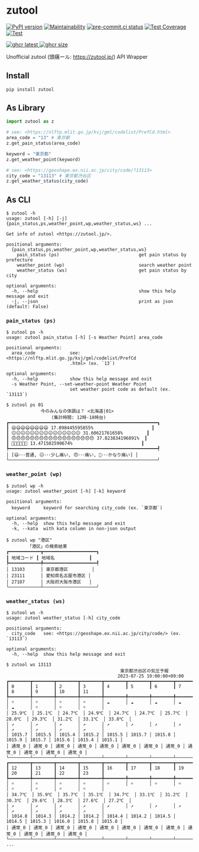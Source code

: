 # zutool

[![PyPI version](
  <https://badge.fury.io/py/zutool.svg>
  )](
  <https://badge.fury.io/py/zutool>
) [![Maintainability](
  <https://api.codeclimate.com/v1/badges/b999c03e104b0629e426/maintainability>
  )](
  <https://codeclimate.com/github/eggplants/zutool/maintainability>
) [![pre-commit.ci status](
  <https://results.pre-commit.ci/badge/github/eggplants/zutool/master.svg>
  )](
  <https://results.pre-commit.ci/latest/github/eggplants/zutool/master>
) [![Test Coverage](
  <https://api.codeclimate.com/v1/badges/b999c03e104b0629e426/test_coverage>
  )](
  <https://codeclimate.com/github/eggplants/zutool/test_coverage>
) [![Test](
  <https://github.com/eggplants/zutool/actions/workflows/test.yml/badge.svg>
  )](
  <https://github.com/eggplants/zutool/actions/workflows/test.yml>
)

[![ghcr latest](
  <https://ghcr-badge.deta.dev/eggplants/zutool/latest_tag?trim=major&label=latest>
 ) ![ghcr size](
  <https://ghcr-badge.deta.dev/eggplants/zutool/size>
)](
  <https://github.com/eggplants/zutool/pkgs/container/zutool>
)

Unofficial zutool (頭痛ール: <https://zutool.jp/>) API Wrapper

## Install

```bash
pip install zutool
```

## As Library

```python
import zutool as z

# see: <https://nlftp.mlit.go.jp/ksj/gml/codelist/PrefCd.html>
area_code = "13" # 東京都
z.get_pain_status(area_code)

keyword = "東京都"
z.get_weather_point(keyword)

# see: <https://geoshape.ex.nii.ac.jp/city/code/?13113>
city_code = "13113" # 東京都渋谷区
z.get_weather_status(city_code)
```

## As CLI

```shellsession
$ zutool -h
usage: zutool [-h] [-j] {pain_status,ps,weather_point,wp,weather_status,ws} ...

Get info of zutool <https://zutool.jp/>.

positional arguments:
  {pain_status,ps,weather_point,wp,weather_status,ws}
    pain_status (ps)                              get pain status by prefecture
    weather_point (wp)                            search weather point
    weather_status (ws)                           get pain status by city

optional arguments:
  -h, --help                                      show this help message and exit
  -j, --json                                      print as json (default: False)
```

### `pain_status (ps)`

```shellsession
$ zutool ps -h
usage: zutool pain_status [-h] [-s Weather Point] area_code

positional arguments:
  area_code             see: <https://nlftp.mlit.go.jp/ksj/gml/codelist/PrefCd
                        .html> (ex. `13`)

optional arguments:
  -h, --help            show this help message and exit
  -s Weather Point, --set-weather-point Weather Point
                        set weather point code as default (ex. `13113`)
```

```shellsession
$ zutool ps 01
             今のみんなの体調は？ <北海道|01>
                 (集計時間: 12時-18時台)
┏━━━━━━━━━━━━━━━━━━━━━━━━━━━━━━━━━━━━━━━━━━━━━━━━━━━━━━━━┓
┃ 😃😃😃😃😃😃😃😃 17.098445595855%                      ┃
┃ 😐😐😐😐😐😐😐😐😐😐😐😐😐😐😐 31.60621761658%         ┃
┃ 😞😞😞😞😞😞😞😞😞😞😞😞😞😞😞😞😞😞 37.823834196891%  ┃
┃ 🤯🤯🤯🤯🤯🤯 13.471502590674%                          ┃
┡━━━━━━━━━━━━━━━━━━━━━━━━━━━━━━━━━━━━━━━━━━━━━━━━━━━━━━━━┩
│ [😃･･･普通, 😐･･･少し痛い, 😞･･･痛い, 🤯･･･かなり痛い] │
└────────────────────────────────────────────────────────┘
```

### `weather_point (wp)`

```shellsession
$ zutool wp -h
usage: zutool weather_point [-h] [-k] keyword

positional arguments:
  keyword     keyword for searching city_code (ex. `東京都`)

optional arguments:
  -h, --help  show this help message and exit
  -k, --kata  with kata column in non-json output
```

```shellsession
$ zutool wp "港区"
        「港区」の検索結果
┏━━━━━━━━━━━━┳━━━━━━━━━━━━━━━━━━━━┓
┃ 地域コード ┃ 地域名             ┃
┡━━━━━━━━━━━━╇━━━━━━━━━━━━━━━━━━━━┩
│ 13103      │ 東京都港区         │
│ 23111      │ 愛知県名古屋市港区 │
│ 27107      │ 大阪府大阪市港区   │
└────────────┴────────────────────┘
```

### `weather_status (ws)`

```shellsession
$ zutool ws -h
usage: zutool weather_status [-h] city_code

positional arguments:
  city_code   see: <https://geoshape.ex.nii.ac.jp/city/code/> (ex. `13113`)

optional arguments:
  -h, --help  show this help message and exit
```

```shellsession
$ zutool ws 13113
                                           東京都渋谷区の気圧予報
                                          2023-07-25 19:00:00+09:00
┏━━━━━━━━┳━━━━━━━━┳━━━━━━━━┳━━━━━━━━┳━━━━━━━━┳━━━━━━━━┳━━━━━━━━┳━━━━━━━━┳━━━━━━━━┳━━━━━━━━┳━━━━━━━━┳━━━━━━━━┓
┃ 0      ┃ 1      ┃ 2      ┃ 3      ┃ 4      ┃ 5      ┃ 6      ┃ 7      ┃ 8      ┃ 9      ┃ 10     ┃ 11     ┃
┡━━━━━━━━╇━━━━━━━━╇━━━━━━━━╇━━━━━━━━╇━━━━━━━━╇━━━━━━━━╇━━━━━━━━╇━━━━━━━━╇━━━━━━━━╇━━━━━━━━╇━━━━━━━━╇━━━━━━━━┩
│ ☼      │ ☼      │ ☼      │ ☼      │ ☁      │ ☁      │ ☁      │ ☁      │ ☁      │ ☼      │ ☼      │ ☼      │
│ 25.9℃  │ 25.1℃  │ 24.7℃  │ 24.9℃  │ 24.7℃  │ 24.7℃  │ 25.7℃  │ 28.0℃  │ 29.3℃  │ 31.2℃  │ 33.1℃  │ 33.8℃  │
│ ↗      │ ↗      │ ↗      │ ↗      │ ↗      │ ↗      │ ↗      │ ↗      │ ↗      │ ↗      │ ↗      │ ↗      │
│ 1015.7 │ 1015.5 │ 1015.4 │ 1015.2 │ 1015.5 │ 1015.7 │ 1015.8 │ 1015.9 │ 1015.7 │ 1015.6 │ 1015.4 │ 1015.1 │
│ 通常_0 │ 通常_0 │ 通常_0 │ 通常_0 │ 通常_0 │ 通常_0 │ 通常_0 │ 通常_0 │ 通常_0 │ 通常_0 │ 通常_0 │ 通常_0 │
└────────┴────────┴────────┴────────┴────────┴────────┴────────┴────────┴────────┴────────┴────────┴────────┘
┏━━━━━━━━┳━━━━━━━━┳━━━━━━━━┳━━━━━━━━┳━━━━━━━━┳━━━━━━━━┳━━━━━━━━┳━━━━━━━━┳━━━━━━━━┳━━━━━━━━┳━━━━━━━━┳━━━━━━━━┓
┃ 12     ┃ 13     ┃ 14     ┃ 15     ┃ 16     ┃ 17     ┃ 18     ┃ 19     ┃ 20     ┃ 21     ┃ 22     ┃ 23     ┃
┡━━━━━━━━╇━━━━━━━━╇━━━━━━━━╇━━━━━━━━╇━━━━━━━━╇━━━━━━━━╇━━━━━━━━╇━━━━━━━━╇━━━━━━━━╇━━━━━━━━╇━━━━━━━━╇━━━━━━━━┩
│ ☼      │ ☼      │ ☼      │ ☼      │ ☼      │ ☼      │ ☼      │ ☼      │ ☼      │ ☼      │ ☼      │ ☼      │
│ 34.7℃  │ 35.9℃  │ 35.7℃  │ 35.1℃  │ 34.7℃  │ 33.1℃  │ 31.2℃  │ 30.3℃  │ 29.6℃  │ 28.3℃  │ 27.6℃  │ 27.2℃  │
│ ↗      │ ↗      │ ↗      │ ↗      │ ↗      │ ↗      │ ↗      │ ↗      │ ↗      │ ↗      │ ↗      │ ↗      │
│ 1014.8 │ 1014.3 │ 1014.2 │ 1014.2 │ 1014.4 │ 1014.2 │ 1014.5 │ 1014.5 │ 1015.3 │ 1016.0 │ 1015.8 │ 1015.8 │
│ 通常_0 │ 通常_0 │ 通常_0 │ 通常_0 │ 通常_0 │ 通常_0 │ 通常_0 │ 通常_0 │ 通常_0 │ 通常_0 │ 通常_0 │ 通常_0 │
└────────┴────────┴────────┴────────┴────────┴────────┴────────┴────────┴────────┴────────┴────────┴────────┘
...
```
